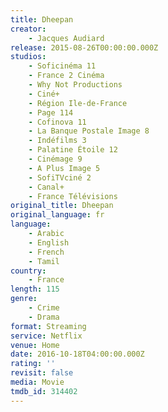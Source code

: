 ```yaml
---
title: Dheepan
creator:
    - Jacques Audiard
release: 2015-08-26T00:00:00.000Z
studios:
    - Soficinéma 11
    - France 2 Cinéma
    - Why Not Productions
    - Ciné+
    - Région Ile-de-France
    - Page 114
    - Cofinova 11
    - La Banque Postale Image 8
    - Indéfilms 3
    - Palatine Étoile 12
    - Cinémage 9
    - A Plus Image 5
    - SofiTVciné 2
    - Canal+
    - France Télévisions
original_title: Dheepan
original_language: fr
language:
    - Arabic
    - English
    - French
    - Tamil
country:
    - France
length: 115
genre:
    - Crime
    - Drama
format: Streaming
service: Netflix
venue: Home
date: 2016-10-18T04:00:00.000Z
rating: ''
revisit: false
media: Movie
tmdb_id: 314402
---
```



